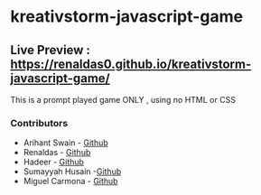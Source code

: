 # kreativstorm-javascript-game

## Live Preview : https://renaldas0.github.io/kreativstorm-javascript-game/

This is a prompt played game ONLY , using no HTML or CSS

### Contributors
- Arihant Swain - [Github](https://github.com/ArihantSwain)
- Renaldas - [Github](https://github.com/Renaldas0)
- Hadeer - [Github](https://github.com/hadeer57)
- Sumayyah Husain -[Github](https://github.com/sumayyahhusain)
- Miguel Carmona - [Github](https://github.com/MiguelCarmonaF)
